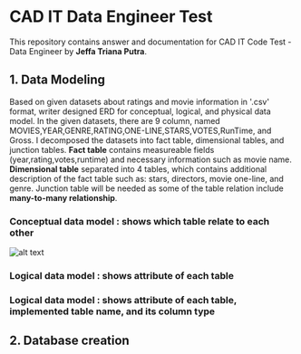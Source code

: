 # CAD IT Data Engineer Test
This repository contains answer and documentation for CAD IT Code Test - Data Engineer by **Jeffa Triana Putra**.

## 1. Data Modeling
Based on given datasets about ratings and movie information in '.csv' format, writer designed ERD for conceptual, logical, and physical data model.
In the given datasets, there are 9 column, named MOVIES,YEAR,GENRE,RATING,ONE-LINE,STARS,VOTES,RunTime, and Gross. I decomposed the datasets into fact table, dimensional tables, and junction tables. **Fact table** contains measureable fields (year,rating,votes,runtime) and necessary information such as movie name. **Dimensional table** separated into 4 tables, which contains additional description of the fact table such as: stars, directors, movie one-line, and genre. Junction table will be needed as some of the table relation include **many-to-many relationship**.

### Conceptual data model : shows which table relate to each other
![alt text](https://github.com/jeffatp14/CadITDataEngTest/blob/main/conceptual_data%20model.jpeg)

### Logical data model : shows attribute of each table

### Logical data model : shows attribute of each table, implemented table name, and its column type

## 2. Database creation

